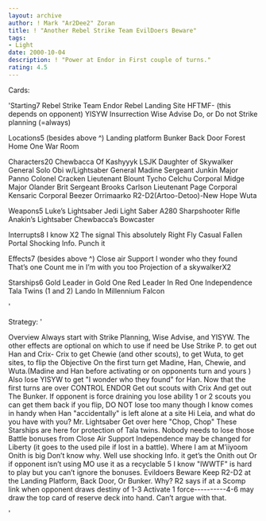 ```yaml
---
layout: archive
author: ! Mark "Ar2Dee2" Zoran
title: ! "Another Rebel Strike Team EvilDoers Beware"
tags:
- Light
date: 2000-10-04
description: ! "Power at Endor in First couple of turns."
rating: 4.5
---
```

Cards: 

'Starting7
Rebel Strike Team
Endor
Rebel Landing Site
HFTMF-
(this depends on opponent)
YISYW
Insurrection
Wise Advise
Do, or Do not
Strike planning
(=always)

Locations5 (besides above ^)
Landing platform
Bunker
Back Door
Forest
Home One War Room

Characters20
Chewbacca Of Kashyyyk
LSJK
Daughter of Skywalker
General  Solo
Obi w/Lightsaber
General Madine
Sergeant Junkin
Major Panno
Colonel Cracken
Lieutenant Blount
Tycho Celchu
Corporal Midge
Major Olander Brit
Sergeant Brooks Carlson
Lieutenant Page
Corporal Kensaric
Corporal Beezer
Orrimaarko
R2-D2(Artoo-Detoo)-New Hope
Wuta

Weapons5
Luke’s Lightsaber
Jedi Light Saber
A280 Sharpshooter Rifle
Anakin’s Lightsaber
Chewbacca’s Bowcaster

Interrupts8
I know X2
The signal
This absolutely Right
Fly Casual
Fallen Portal
Shocking Info.
Punch it

Effects7 (besides above ^)
Close air Support
I wonder who they found
That&#8217;s one
Count me in
I’m with you too
Projection of a skywalkerX2

Starships6
Gold Leader in Gold One
Red Leader In Red One
Independence
Tala Twins (1 and 2)
Lando In Millennium Falcon

'

Strategy: '

Overview
Always start with Strike Planning, Wise Advise, and YISYW. The other effects are optional on which to use if need
be Use Strike P. to get out Han and Crix- Crix to get Chewie (and other scouts), to get Wuta, to get sites, to flip the
Objective
On the first turn get Madine, Han, Chewie, and Wuta.(Madine and Han before activating or on opponents turn and
yours )
Also lose YISYW to get "I wonder who they found" for Han.
Now that the first turns are over CONTROL ENDOR Get out scouts with Crix And get out The Bunker. If
opponent is force draining you lose ability 1 or 2 scouts you can get them back if you flip, DO NOT lose too many
though
I know comes in handy when Han "accidentally" is left alone at a site Hi Leia, and what do you have with you? Mr.
Lightsaber Get over here "Chop, Chop"
These Starships are here for protection of Tala twins. Nobody needs to lose those Battle bonuses from Close Air
Support
Independence may be changed for Liberty (it goes to the used pile if lost in a battle).
Where I am at M&#8217;iiyoom Onith is big Don&#8217;t know why. Well use shocking Info. it get’s the Onith out Or if opponent
isn’t using MO use it as a recyclable 5
I know "IWWTF" is hard to play but you can’t ignore the bonuses. Evildoers Beware
Keep R2-D2 at the Landing Platform, Back Door, Or Bunker. Why?	R2 says if at a Scomp link when opponent
draws destiny of 1-3 Activate 1 force----------4-6 may draw the top card of reserve deck into hand. Can’t argue with
that.

'